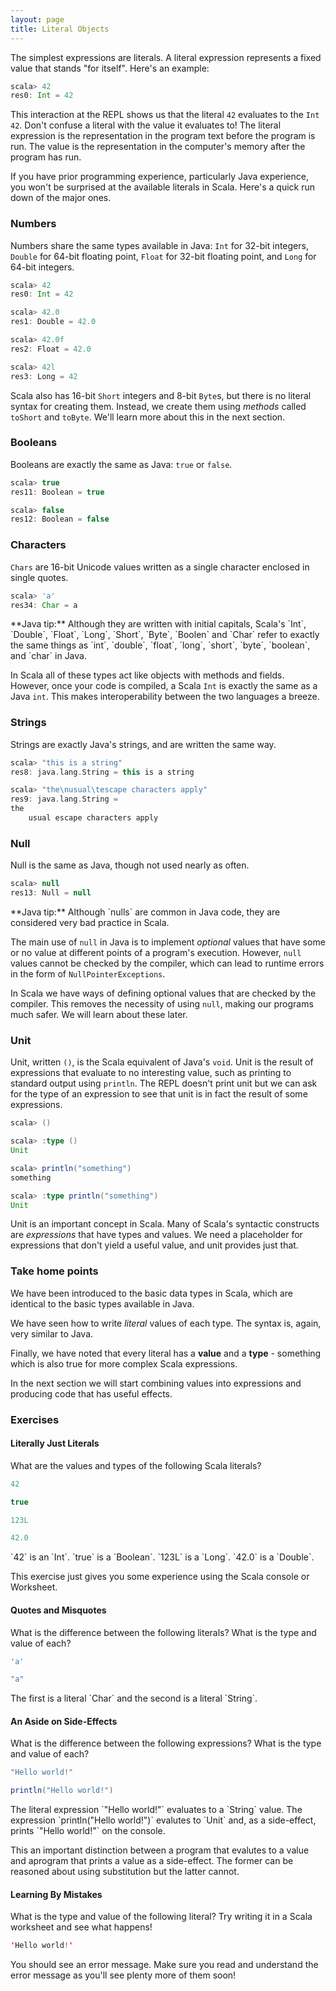 ```yaml
---
layout: page
title: Literal Objects
---
```


The simplest expressions are literals. A literal expression represents a fixed value that stands "for itself". Here's an example:

~~~ scala
scala> 42
res0: Int = 42
~~~

This interaction at the REPL shows us that the literal `42` evaluates to the `Int` `42`. Don't confuse a literal with the value it evaluates to! The literal expression is the representation in the program text before the program is run. The value is the representation in the computer's memory after the program has run.

If you have prior programming experience, particularly Java experience, you won't be surprised at the available literals in Scala. Here's a quick run down of the major ones.

### Numbers

Numbers share the same types available in Java: `Int` for 32-bit integers, `Double` for 64-bit floating point, `Float` for 32-bit floating point, and `Long` for 64-bit integers.

~~~ scala
scala> 42
res0: Int = 42

scala> 42.0
res1: Double = 42.0

scala> 42.0f
res2: Float = 42.0

scala> 42l
res3: Long = 42
~~~

Scala also has 16-bit `Short` integers and 8-bit `Byte`s, but there is no literal syntax for creating them. Instead, we create them using *methods* called `toShort` and `toByte`. We'll learn more about this in the next section.

### Booleans

Booleans are exactly the same as Java: `true` or `false`.

~~~ scala
scala> true
res11: Boolean = true

scala> false
res12: Boolean = false
~~~

### Characters

`Chars` are 16-bit Unicode values written as a single character enclosed in single quotes.

~~~ scala
scala> 'a'
res34: Char = a
~~~

<div class="alert alert-info">
  **Java tip:** Although they are written with initial capitals, Scala's `Int`, `Double`, `Float`, `Long`, `Short`, `Byte`, `Boolen` and `Char` refer to exactly the same things as `int`, `double`, `float`, `long`, `short`, `byte`, `boolean`, and `char` in Java.

  In Scala all of these types act like objects with methods and fields. However, once your code is compiled, a Scala `Int` is exactly the same as a Java `int`. This makes interoperability between the two languages a breeze.
</div>

### Strings

Strings are exactly Java's strings, and are written the same way.

~~~ scala
scala> "this is a string"
res8: java.lang.String = this is a string

scala> "the\nusual\tescape characters apply"
res9: java.lang.String =
the
    usual escape characters apply
~~~

### Null

Null is the same as Java, though not used nearly as often.

~~~ scala
scala> null
res13: Null = null
~~~

<div class="alert alert-info">
  **Java tip:** Although `nulls` are common in Java code, they are considered very bad practice in Scala.

  The main use of `null` in Java is to implement *optional* values that have some or no value at different points of a program's execution. However, `null` values cannot be checked by the compiler, which can lead to runtime errors in the form of `NullPointerExceptions`.

  In Scala we have ways of defining optional values that are checked by the compiler. This removes the necessity of using `null`, making our programs much safer. We will learn about these later.
</div>

### Unit

Unit, written `()`, is the Scala equivalent of Java's `void`. Unit is the result of expressions that evaluate to no interesting value, such as printing to standard output using `println`. The REPL doesn't print unit but we can ask for the type of an expression to see that unit is in fact the result of some expressions.

~~~ scala
scala> ()

scala> :type ()
Unit

scala> println("something")
something

scala> :type println("something")
Unit
~~~

Unit is an important concept in Scala. Many of Scala's syntactic constructs are *expressions* that have types and values. We need a placeholder for expressions that don't yield a useful value, and unit provides just that.

### Take home points

We have been introduced to the basic data types in Scala, which are identical to the basic types available in Java.

We have seen how to write *literal* values of each type. The syntax is, again, very similar to Java.

Finally, we have noted that every literal has a **value** and a **type** - something which is also true for more complex Scala expressions.

In the next section we will start combining values into expressions and producing code that has useful effects.

### Exercises

#### Literally Just Literals

What are the values and types of the following Scala literals?

~~~ scala
42

true

123L

42.0
~~~

<div class="solution">
`42` is an `Int`. `true` is a `Boolean`. `123L` is a `Long`. `42.0` is a `Double`.

This exercise just gives you some experience using the Scala console or Worksheet.
</div>

#### Quotes and Misquotes

What is the difference between the following literals? What is the type and value of each?

~~~ scala
'a'

"a"
~~~

<div class="solution">
The first is a literal `Char` and the second is a literal `String`.
</div>

#### An Aside on Side-Effects

What is the difference between the following expressions? What is the type and value of each?

~~~ scala
"Hello world!"

println("Hello world!")
~~~

<div class="solution">
The literal expression `"Hello world!"` evaluates to a `String` value. The expression `println("Hello world!")` evalutes to `Unit` and, as a side-effect, prints `"Hello world!"` on the console.

This an important distinction between a program that evalutes to a value and aprogram that prints a value as a side-effect. The former can be reasoned about using substitution but the latter cannot.
</div>

#### Learning By Mistakes

What is the type and value of the following literal? Try writing it in a Scala worksheet and see what happens!

~~~ scala
'Hello world!'
~~~

<div class="solution">
You should see an error message. Make sure you read and understand the error message as you'll see plenty more of them soon!
</div>
